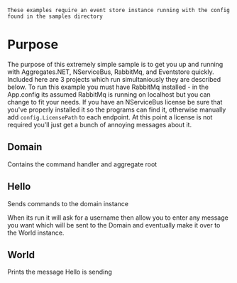 
`These examples require an event store instance running with the config found in the samples directory`

Purpose
=======
The purpose of this extremely simple sample is to get you up and running with Aggregates.NET, NServiceBus, RabbitMq, and Eventstore quickly.  Included here are 3 projects which run simultaniously they are described below.
To run this example you must have RabbitMq installed - in the App.config its assumed RabbitMq is running on localhost but you can change to fit your needs.
If you have an NServiceBus license be sure that you've properly installed it so the programs can find it, otherwise manually add `config.LicensePath` to each endpoint.  At this point a license is not required you'll just get a bunch of annoying messages about it.

Domain
------
Contains the command handler and aggregate root

Hello
-----
Sends commands to the domain instance

When its run it will ask for a username then allow you to enter any message you want which will be sent to the Domain and eventually make it over to the World instance.

World
-----
Prints the message Hello is sending